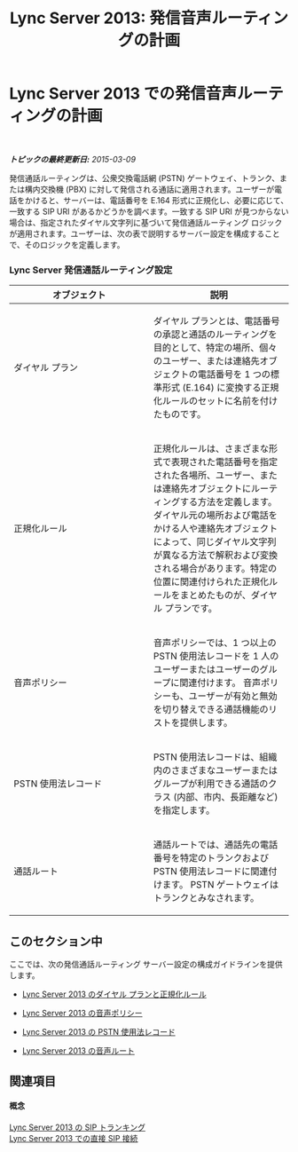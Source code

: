 ﻿---
title: 'Lync Server 2013: 発信音声ルーティングの計画'
TOCTitle: 発信音声ルーティングの計画
ms:assetid: 37c55fa4-175a-4190-b9e4-c2e5ac7b9261
ms:mtpsurl: https://technet.microsoft.com/ja-jp/library/Gg425853(v=OCS.15)
ms:contentKeyID: 48271766
ms.date: 05/19/2016
mtps_version: v=OCS.15
ms.translationtype: HT
---

# Lync Server 2013 での発信音声ルーティングの計画

 

_**トピックの最終更新日:** 2015-03-09_

発信通話ルーティングは、公衆交換電話網 (PSTN) ゲートウェイ、トランク、または構内交換機 (PBX) に対して発信される通話に適用されます。ユーザーが電話をかけると、サーバーは、電話番号を E.164 形式に正規化し、必要に応じて、一致する SIP URI があるかどうかを調べます。一致する SIP URI が見つからない場合は、指定されたダイヤル文字列に基づいて発信通話ルーティング ロジックが適用されます。ユーザーは、次の表で説明するサーバー設定を構成することで、そのロジックを定義します。

### Lync Server 発信通話ルーティング設定

<table>
<colgroup>
<col style="width: 50%" />
<col style="width: 50%" />
</colgroup>
<thead>
<tr class="header">
<th>オブジェクト</th>
<th>説明</th>
</tr>
</thead>
<tbody>
<tr class="odd">
<td><p>ダイヤル プラン</p></td>
<td><p>ダイヤル プランとは、電話番号の承認と通話のルーティングを目的として、特定の場所、個々のユーザー、または連絡先オブジェクトの電話番号を 1 つの標準形式 (E.164) に変換する正規化ルールのセットに名前を付けたものです。</p></td>
</tr>
<tr class="even">
<td><p>正規化ルール</p></td>
<td><p>正規化ルールは、さまざまな形式で表現された電話番号を指定された各場所、ユーザー、または連絡先オブジェクトにルーティングする方法を定義します。ダイヤル元の場所および電話をかける人や連絡先オブジェクトによって、同じダイヤル文字列が異なる方法で解釈および変換される場合があります。特定の位置に関連付けられた正規化ルールをまとめたものが、ダイヤル プランです。</p></td>
</tr>
<tr class="odd">
<td><p>音声ポリシー</p></td>
<td><p>音声ポリシーでは、1 つ以上の PSTN 使用法レコードを 1 人のユーザーまたはユーザーのグループに関連付けます。 音声ポリシーも、ユーザーが有効と無効を切り替えできる通話機能のリストを提供します。</p></td>
</tr>
<tr class="even">
<td><p>PSTN 使用法レコード</p></td>
<td><p>PSTN 使用法レコードは、組織内のさまざまなユーザーまたはグループが利用できる通話のクラス (内部、市内、長距離など) を指定します。</p></td>
</tr>
<tr class="odd">
<td><p>通話ルート</p></td>
<td><p>通話ルートでは、通話先の電話番号を特定のトランクおよび PSTN 使用法レコードに関連付けます。 PSTN ゲートウェイはトランクとみなされます。</p></td>
</tr>
</tbody>
</table>


## このセクション中

ここでは、次の発信通話ルーティング サーバー設定の構成ガイドラインを提供します。

  -   
    [Lync Server 2013 のダイヤル プランと正規化ルール](lync-server-2013-dial-plans-and-normalization-rules.md)

  -   
    [Lync Server 2013 の音声ポリシー](lync-server-2013-voice-policies.md)

  -   
    [Lync Server 2013 の PSTN 使用法レコード](lync-server-2013-pstn-usage-records.md)

  -   
    [Lync Server 2013 の音声ルート](lync-server-2013-voice-routes.md)

## 関連項目

#### 概念

[Lync Server 2013 の SIP トランキング](lync-server-2013-sip-trunking.md)  
[Lync Server 2013 での直接 SIP 接続](lync-server-2013-direct-sip-connections.md)


